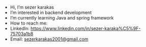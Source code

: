 - Hi, I’m sezer karakas
- I’m interested in backend development
- I’m currently learning Java and spring framework
- How to reach me:
- LinkedIn: https://www.linkedin.com/in/sezer-karaka%C5%9F-75703a1b8
- Email: sezerkarakas2001@gmail.com 

<!---
sezerking/sezerking is a ✨ special ✨ repository because its `README.md` (this file) appears on your GitHub profile.
You can click the Preview link to take a look at your changes.
--->
